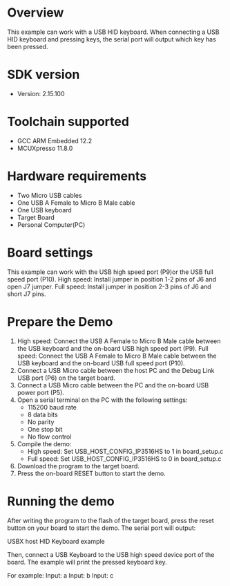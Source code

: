 Overview
========
This example can work with a USB HID keyboard. When connecting
a USB HID keyboard and pressing keys, the serial port will output
which key has been pressed.


SDK version
===========
- Version: 2.15.100

Toolchain supported
===================
- GCC ARM Embedded  12.2
- MCUXpresso  11.8.0

Hardware requirements
=====================
- Two Micro USB cables
- One USB A Female to Micro B Male cable
- One USB keyboard
- Target Board
- Personal Computer(PC)

Board settings
==============
This example can work with the USB high speed port (P9)or the USB full speed port (P10).
High speed: Install jumper in position 1-2 pins of J6 and open J7 jumper.
Full speed: Install jumper in position 2-3 pins of J6 and short J7 pins.

Prepare the Demo
================
1.  High speed: Connect the USB A Female to Micro B Male cable between the USB keyboard and
                the on-board USB high speed port (P9).
    Full speed: Connect the USB A Female to Micro B Male cable between the USB keyboard and
                the on-board USB full speed port (P10).
2.  Connect a USB Micro cable between the host PC and the Debug Link USB port (P6) on the target board.
3.  Connect a USB Micro cable between the PC and the on-board USB power port (P5).
4.  Open a serial terminal on the PC with the following settings:
    - 115200 baud rate
    - 8 data bits
    - No parity
    - One stop bit
    - No flow control
5.  Compile the demo:
    - High speed: Set USB_HOST_CONFIG_IP3516HS to 1 in board_setup.c
    - Full speed: Set USB_HOST_CONFIG_IP3516HS to 0 in board_setup.c
6.  Download the program to the target board.
7.  Press the on-board RESET button to start the demo.

Running the demo
================
After writing the program to the flash of the target board,
press the reset button on your board to start the demo.
The serial port will output:

USBX host HID Keyboard example

Then, connect a USB Keyboard to the USB high speed device port of the board.
The example will print the pressed keyboard key.

For example:
Input: a
Input: b
Input: c
